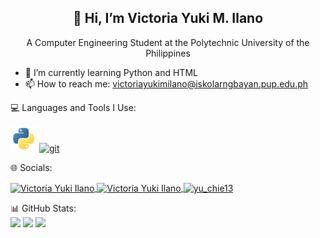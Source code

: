 <h2 align="center">👋 Hi, I’m Victoria Yuki M. Ilano</h2>

<p align="center">
  A Computer Engineering Student at the Polytechnic University of the Philippines
</p>

- 🌱 I’m currently learning Python and HTML
- 📫 How to reach me: victoriayukimilano@iskolarngbayan.pup.edu.ph

💻 Languages and Tools I Use: <br/>
<p><a target="_blank" href="https://raw.githubusercontent.com/devicons/devicon/master/icons/python/python-original.svg" style="display: inline-block;"><img src="https://raw.githubusercontent.com/devicons/devicon/master/icons/python/python-original.svg" alt="python" width="42" height="42" /></a>
<a target="_blank" href="https://www.vectorlogo.zone/logos/git-scm/git-scm-icon.svg" style="display: inline-block;"><img src="https://www.vectorlogo.zone/logos/git-scm/git-scm-icon.svg" alt="git" width="42" height="42" /></a></p>

🌐 Socials:
<p>
  <a href="https://www.linkedin.com/in/victoria-yuki-m-ilano-466b21326/" target="blank">
    <img align="center" src="https://raw.githubusercontent.com/rahuldkjain/github-profile-readme-generator/master/src/images/icons/Social/linked-in-alt.svg" alt="Victoria Yuki Ilano" height="30" width="40" />
  </a>
  <a href="https://www.facebook.com/victoriayuki.ilano.7" target="blank">
    <img align="center" src="https://raw.githubusercontent.com/rahuldkjain/github-profile-readme-generator/master/src/images/icons/Social/facebook.svg" alt="Victoria Yuki Ilano" height="30" width="40" />
  </a>
  <a href="https://instagram.com/yu_chie13" target="blank">
    <img align="center" src="https://raw.githubusercontent.com/rahuldkjain/github-profile-readme-generator/master/src/images/icons/Social/instagram.svg" alt="yu_chie13" height="30" width="40" />
  </a>
</p>

📊 GitHub Stats:<br/>
![](https://github-readme-stats.vercel.app/api?username=Yu-chie&theme=radical&hide_border=false&include_all_commits=false&count_private=false)
![](https://nirzak-streak-stats.vercel.app/?user=Yu-chie&theme=radical&hide_border=false)
![](https://github-readme-stats.vercel.app/api/top-langs/?username=Yu-chie&theme=radical&hide_border=false&include_all_commits=false&count_private=false&layout=compact)

<!--
💻 Tech Stack:<br/>
![Python](https://img.shields.io/badge/python-3670A0?style=for-the-badge&logo=python&logoColor=ffdd54)

## 🏆 GitHub Trophies
![](https://github-profile-trophy.vercel.app/?username=Yu-chie&theme=radical&no-frame=false&no-bg=true&margin-w=4)

---
[![](https://visitcount.itsvg.in/api?id=Yu-chie&icon=0&color=12)](https://visitcount.itsvg.in)
-->
